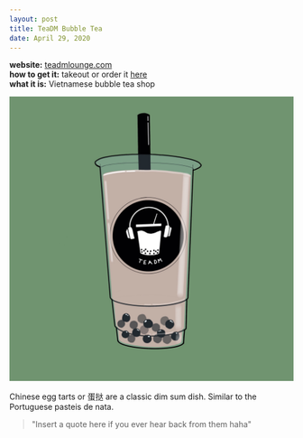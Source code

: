 ```yaml
---
layout: post
title: TeaDM Bubble Tea
date: April 29, 2020
---
```

<div class="message">
  <b>website:</b> <a href= "http://www.teadmlounge.com/">teadmlounge.com</a>
  <br>
  <b>how to get it:</b> takeout or order it <a href= "https://www.ubereats.com/washington-dc/food-delivery/teadm/UpeJZYMaSxaOlKSYVmUMWQ">here</a>
  <br>
  <b>what it is:</b> Vietnamese bubble tea shop
</div>

![milk tea from TeaDM](public/images/Teadm_bubble_tea.jpg)

Chinese egg tarts or 蛋挞 are a classic dim sum dish. Similar to the Portuguese pasteis de nata.

> "Insert a quote here if you ever hear back from them haha"
